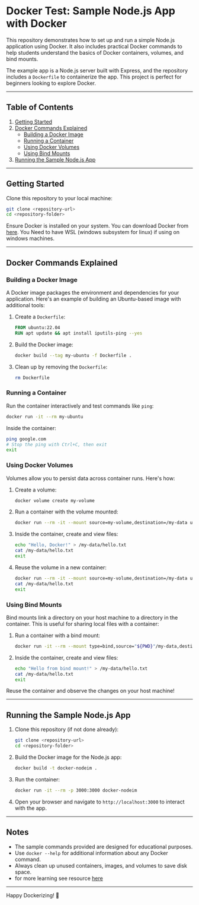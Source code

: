 # Docker Test: Sample Node.js App with Docker

This repository demonstrates how to set up and run a simple Node.js application using Docker. It also includes practical Docker commands to help students understand the basics of Docker containers, volumes, and bind mounts.

The example app is a Node.js server built with Express, and the repository includes a `Dockerfile` to containerize the app. This project is perfect for beginners looking to explore Docker.

---

## Table of Contents

1. [Getting Started](#getting-started)
2. [Docker Commands Explained](#docker-commands-explained)
   - [Building a Docker Image](#building-a-docker-image)
   - [Running a Container](#running-a-container)
   - [Using Docker Volumes](#using-docker-volumes)
   - [Using Bind Mounts](#using-bind-mounts)
3. [Running the Sample Node.js App](#running-the-sample-nodejs-app)

---

## Getting Started

Clone this repository to your local machine:

```bash
git clone <repository-url>
cd <repository-folder>
```

Ensure Docker is installed on your system. You can download Docker from [here](https://www.docker.com/).
You Need to have WSL (windows subsystem for linux) if using on windows machines.

---

## Docker Commands Explained

### Building a Docker Image

A Docker image packages the environment and dependencies for your application. Here's an example of building an Ubuntu-based image with additional tools:

1. Create a `Dockerfile`:
   ```dockerfile
   FROM ubuntu:22.04
   RUN apt update && apt install iputils-ping --yes
   ```
2. Build the Docker image:
   ```bash
   docker build --tag my-ubuntu -f Dockerfile .
   ```
3. Clean up by removing the `Dockerfile`:
   ```bash
   rm Dockerfile
   ```

### Running a Container

Run the container interactively and test commands like `ping`:
```bash
docker run -it --rm my-ubuntu
```

Inside the container:
```bash
ping google.com
# Stop the ping with Ctrl+C, then exit
exit
```

### Using Docker Volumes

Volumes allow you to persist data across container runs. Here's how:

1. Create a volume:
   ```bash
   docker volume create my-volume
   ```
2. Run a container with the volume mounted:
   ```bash
   docker run --rm -it --mount source=my-volume,destination=/my-data ubuntu:22.04
   ```
3. Inside the container, create and view files:
   ```bash
   echo "Hello, Docker!" > /my-data/hello.txt
   cat /my-data/hello.txt
   exit
   ```
4. Reuse the volume in a new container:
   ```bash
   docker run --rm -it --mount source=my-volume,destination=/my-data ubuntu:22.04
   cat /my-data/hello.txt
   exit
   ```

### Using Bind Mounts

Bind mounts link a directory on your host machine to a directory in the container. This is useful for sharing local files with a container:

1. Run a container with a bind mount:
   ```bash
   docker run -it --rm --mount type=bind,source="${PWD}"/my-data,destination=/my-data ubuntu:22.04
   ```
2. Inside the container, create and view files:
   ```bash
   echo "Hello from bind mount!" > /my-data/hello.txt
   cat /my-data/hello.txt
   exit
   ```

Reuse the container and observe the changes on your host machine!

---

## Running the Sample Node.js App

1. Clone this repository (if not done already):
   ```bash
   git clone <repository-url>
   cd <repository-folder>
   ```

2. Build the Docker image for the Node.js app:
   ```bash
   docker build -t docker-nodeim .
   ```

3. Run the container:
   ```bash
   docker run -it --rm -p 3000:3000 docker-nodeim
   ```

4. Open your browser and navigate to `http://localhost:3000` to interact with the app.

---

## Notes

- The sample commands provided are designed for educational purposes.
- Use `docker --help` for additional information about any Docker command.
- Always clean up unused containers, images, and volumes to save disk space.
- for more learning see resource [here]([https://www.docker.com/](https://courses.devopsdirective.com/Docker-beginner-to-pro)
)

---

Happy Dockerizing! 🚀

